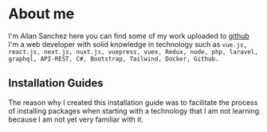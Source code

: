 # About me
 
 I'm Allan Sanchez here you can find some of my work uploaded to [github](https://github.com/Allan-Sanchez) I'm a web developer with solid knowledge in technology such as  `vue.js, react.js, next.js, nuxt.js, vuepress, vuex, Redux, node, php, laravel, graphql, API-REST, C#, Bootstrap, Tailwind, Docker, Github.`

## Installation Guides

The reason why I created this installation guide was to facilitate the process of installing packages when starting with a technology that I am not learning because I am not yet very familiar with it.
